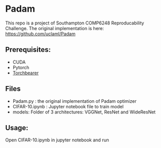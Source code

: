 # Padam
This repo is a project of Southampton COMP6248 Reproducability Challenge. The original implementation is here: https://github.com/uclaml/Padam

## Prerequisites:
* CUDA
* Pytorch
* [Torchbearer](https://github.com/pytorchbearer/torchbearer)

## Files
* Padam.py : the original implementation of Padam optimizer
* CIFAR-10.ipynb : Jupyter notebook file to train model
* models: Folder of 3 architectures: VGGNet, ResNet and WideResNet

## Usage:
Open CIFAR-10.ipynb in jupyter notebook and run 
